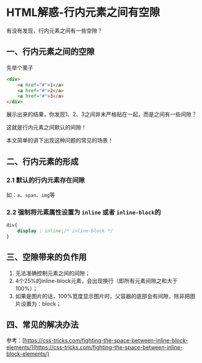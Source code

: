 # HTML解惑-行内元素之间有空隙

有没有发现，行内元素之间有一些空隙？

## 一、行内元素之间的空隙

先举个栗子

```html
<div>
	<a href="#">1</a>
	<a href="#">2</a>
	<a href="#">3</a>
</div>
```

展示出来的结果，你发现1、2、3之间并未严格贴在一起，而是之间有一些间隙？

这就是行内元素之间默认的间隙！

本文简单的讲下出现这种问题的常见的场景！

## 二、行内元素的形成

### 2.1 默认的行内元素存在间隙

如：`a`、`span`、`img`等

### 2.2 强制将元素属性设置为 `inline` 或者 `inline-block`的

```css
div{
	display : inline;/* inline-block */
}
```

## 三、空隙带来的负作用

1. 无法准确控制元素之间的间隙；
1. 4个25%的inline-block元素，会出现换行（即所有元素间隙之和大于100%）；
1. 如果是图片的话，100%宽度显示图片时，父容器的底部会有间隙，除非把图片设置为：block；

## 四、常见的解决办法

参考：[https://css-tricks.com/fighting-the-space-between-inline-block-elements/](https://css-tricks.com/fighting-the-space-between-inline-block-elements/)

